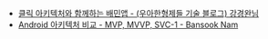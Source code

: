 - [클릭 아키텍처와 함께하는 배민앱 - (우아한형제들 기술 블로그) 강경완님](https://woowabros.github.io/experience/2019/01/17/baeminapp-clean-architecture.html)
- [Android 아키텍처 비교 - MVP, MVVP, SVC-1 - Bansook Nam](https://medium.com/@bansooknam/android-%EC%95%84%ED%82%A4%ED%85%8D%EC%B2%98-%EB%B9%84%EA%B5%90-mvp-mvvm-svc-1-f24e5f338523)
